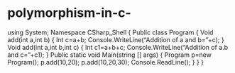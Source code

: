 # polymorphism-in-c-
using System;
Namespace CSharp_Shell
{     Public class Program 
    	{
    	Void add(int a,int b)
    	{
    	Int c=a+b;
    	Console.WriteLine(“Addition of a and b=”+c);
    	}
    	Void add(int a,int b,int c)
    	{
    	Int c1=a+b+c;
    	Console.WriteLine(“Addition of a.b and c=”+c1);
    	}
        Public static void Main(string [] args)
        {			Program p=new Program();
			p.add(10,20);
			p.add(10,20,30);
			Console.ReadLine();
        }    }   }
